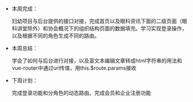 - 本周完成：

  妇幼项目与后台提供的接口对接，完成首页以及眼科资讯下面的二级页面（眼科讲堂除外）和协会概况下的组织结构页面的数据填充。学习实现登录操作，以及根据不同的角色生成不同的路由。

- 本周总结：

  学会了如何与后台进行对接，以及富文本编辑文章转成html字符串的用法和vue-router中通过url传值，用this.$route.params接收

- 下周计划：

  完成登录功能和分角色的动态路由。完成会员和企业注册功能


